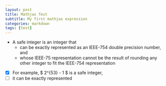 ```yaml
---
layout: post
title: Mathjax Test
subtitle: My first mathjax expression
categories: markdown
tags: [test]
---
```


- A safe integer is an integer that
  - can be exactly represented as an IEEE-754 double precision number, and
  - whose IEEE-75 representation cannot be the result of rounding any other integer to fit the IEEE-754 representation
 

- [x] For example,  $ 2^{53} - 1 $  is a safe integer,
- [ ] it can be exactly represented 
